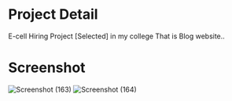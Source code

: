 # Project Detail 
E-cell Hiring Project [Selected] in my college That is Blog website..
# Screenshot
![Screenshot (163)](https://github.com/guptaravimp/E-cell-Project/assets/142169363/c011e5b0-b56a-46dc-bb10-a825698792d1)
![Screenshot (164)](https://github.com/guptaravimp/E-cell-Project/assets/142169363/d7c096f5-484a-43d4-87df-dc11da6642b1)



